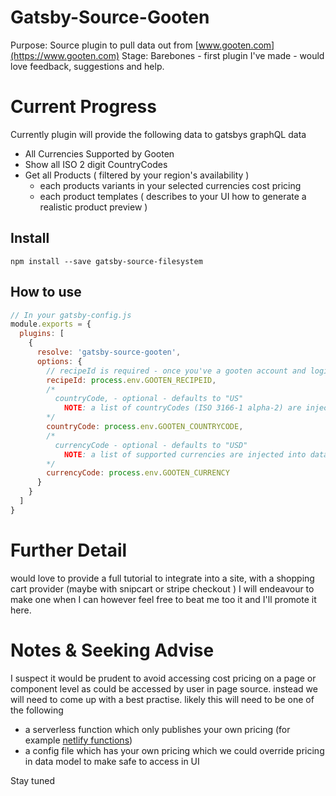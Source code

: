 # Gatsby-Source-Gooten

Purpose: Source plugin to pull data out from [www.gooten.com](https://www.gooten.com)
Stage: Barebones - first plugin I've made - would love feedback, suggestions and help.

# Current Progress
Currently plugin will provide the following data to gatsbys graphQL data
- All Currencies Supported by Gooten
- Show all ISO 2 digit CountryCodes
- Get all Products ( filtered by your region's availability )
  - each products variants in your selected currencies cost pricing
  - each product templates ( describes to your UI how to generate a realistic product preview )

## Install
`npm install --save gatsby-source-filesystem`

## How to use


```javascript
// In your gatsby-config.js
module.exports = {
  plugins: [
    {
      resolve: 'gatsby-source-gooten',
      options: {
        // recipeId is required - once you've a gooten account and logined in you can get from https://www.gooten.com/admin#/settings/api  
        recipeId: process.env.GOOTEN_RECIPEID,
        /*
          countryCode, - optional - defaults to "US"
            NOTE: a list of countryCodes (ISO 3166-1 alpha-2) are injected into data model for you to pick one.
        */
        countryCode: process.env.GOOTEN_COUNTRYCODE,
        /*
          currencyCode - optional - defaults to "USD"
            NOTE: a list of supported currencies are injected into data model for you to pick one.
        */
        currencyCode: process.env.GOOTEN_CURRENCY
      }
    }
  ]
}
```


# Further Detail
would love to provide a full tutorial to integrate into a site, with a shopping cart provider (maybe with snipcart or stripe checkout )
I will endeavour to make one when I can however feel free to beat me too it and I'll promote it here.


# Notes & Seeking Advise
I suspect it would be prudent to avoid accessing cost pricing on a page or component level as could be accessed by user in page source.
instead we will need to come up with a best practise.
likely this will need to be one of the following
* a serverless function which only publishes your own pricing (for example [netlify functions](https://functions.netlify.com/))
* a config file which has your own pricing which we could override pricing in data model to make safe to access in UI


Stay tuned
